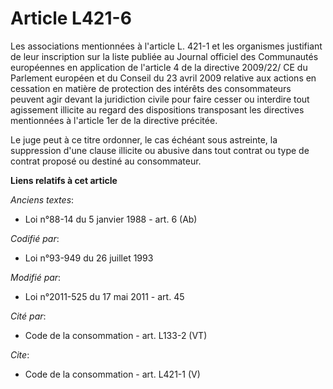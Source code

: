 # Article L421-6

Les associations mentionnées à l'article L. 421-1 et les organismes justifiant de leur inscription sur la liste publiée au
Journal officiel des Communautés européennes en application de l'article 4 de la directive 2009/22/ CE du Parlement européen
et du Conseil du 23 avril 2009 relative aux actions en cessation en matière de protection des intérêts des consommateurs
peuvent agir devant la juridiction civile pour faire cesser ou interdire tout agissement illicite au regard des dispositions
transposant les directives mentionnées à l'article 1er de la directive précitée. 

Le juge peut à ce titre ordonner, le cas échéant sous astreinte, la suppression d'une clause illicite ou abusive dans tout
contrat ou type de contrat proposé ou destiné au consommateur.

**Liens relatifs à cet article**

_Anciens textes_:

  - Loi n°88-14 du 5 janvier 1988 - art. 6 (Ab)

_Codifié par_:

  - Loi n°93-949 du 26 juillet 1993

_Modifié par_:

  - Loi n°2011-525 du 17 mai 2011 - art. 45

_Cité par_:

  - Code de la consommation - art. L133-2 (VT)

_Cite_:

  - Code de la consommation - art. L421-1 (V)
